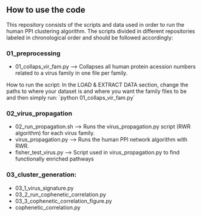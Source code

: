## How to use the code
This repository consists of the scripts and data used in order to run the human PPI clustering algorithm. The scripts divided in different repositories labeled in chronological order and should be followed accordingly:

### 01_preprocessing
- 01_collaps_vir_fam.py --> Collapses all human protein acession numbers related to a virus family in one file per family.

How to run the script:
In the LOAD & EXTRACT DATA section, change the paths to where your dataset is and where you want the family files to be and then simply run: `python 01_collaps_vir_fam.py´

### 02_virus_propagation
  - 02_run_propagation.sh --> Runs the virus_propagation.py script (RWR algorithm) for each virus family.
  - virus_propagation.py --> Runs the human PPI network algorithm with RWR. 
  - fisher_test_virus.py --> Script used in virus_propagation.py to find functionally enriched pathways

### 03_cluster_generation:
- 03_1_virus_signature.py
- 03_2_run_cophenetic_correlation.py
- 03_3_cophenetic_correlation_figure.py
- cophenetic_correlation.py
